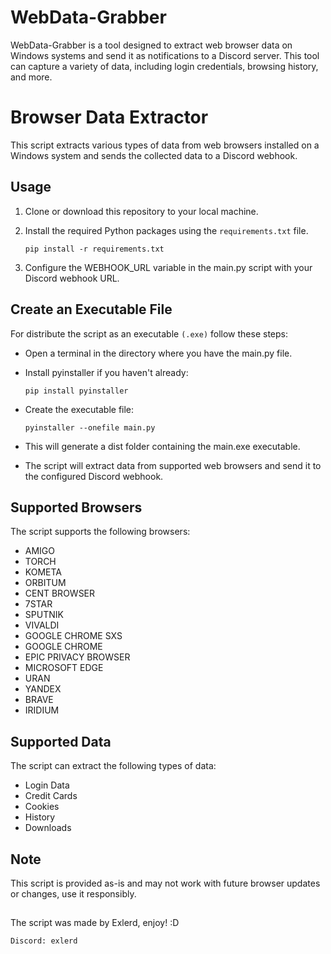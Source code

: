 # WebData-Grabber
WebData-Grabber is a tool designed to extract web browser data on Windows systems and send it as notifications to a Discord server. This tool can capture a variety of data, including login credentials, browsing history, and more.

# Browser Data Extractor

This script extracts various types of data from web browsers installed on a Windows system and sends the collected data to a Discord webhook.

## Usage

1. Clone or download this repository to your local machine.

2. Install the required Python packages using the `requirements.txt` file.
   ```shell
   pip install -r requirements.txt

3. Configure the WEBHOOK_URL variable in the main.py script with your Discord webhook URL.

## Create an Executable File

For distribute the script as an executable `(.exe)` follow these steps:
   
   - Open a terminal in the directory where you have the main.py file.
     
   - Install pyinstaller if you haven't already:
     ```shell
     pip install pyinstaller
     
   - Create the executable file:
     ```shell
     pyinstaller --onefile main.py

   - This will generate a dist folder containing the main.exe executable.

   - The script will extract data from supported web browsers and send it to the configured Discord webhook.

## Supported Browsers

The script supports the following browsers:

- AMIGO
- TORCH
- KOMETA
- ORBITUM
- CENT BROWSER
- 7STAR
- SPUTNIK
- VIVALDI
- GOOGLE CHROME SXS
- GOOGLE CHROME
- EPIC PRIVACY BROWSER
- MICROSOFT EDGE
- URAN
- YANDEX
- BRAVE
- IRIDIUM

## Supported Data 

The script can extract the following types of data:

- Login Data
- Credit Cards
- Cookies
- History
- Downloads

## Note

This script is provided as-is and may not work with future browser updates or changes, use it responsibly.

## 

The script was made by Exlerd, enjoy! :D

`Discord: exlerd`
